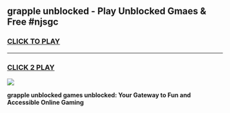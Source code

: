 
## grapple unblocked - Play Unblocked Gmaes & Free #njsgc
<h3>
<a href="https://news.freeplayer.one?title=grapple_unblocked&ref=03M">CLICK TO PLAY</a></h3>
<hr>

<h3>
<a href="https://news.freeplayer.one?title=grapple_unblocked&ref=03M">CLICK 2 PLAY</a>
  
</h3>

<a href="https://news.freeplayer.one?title=grapple_unblocked&ref=03M"><img src="https://clearcache.store/games.png"></a>


**grapple unblocked games unblocked: Your Gateway to Fun and Accessible Online Gaming**
